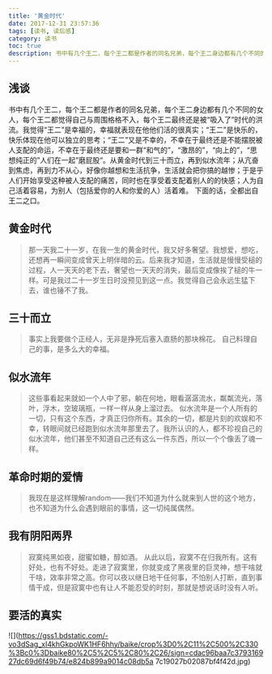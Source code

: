 ```yaml
---
title: '黄金时代'
date: 2017-12-31 23:57:36
tags: [读书, 读后感]
category: 读书
toc: true
description: 书中有几个王二，每个王二都是作者的同名兄弟，每个王二身边都有几个不同的女人，每个王二都觉得自己与周围格格不入，每个王二最终还是被“吸入了”时代的洪流。我觉得“王二”是幸福的，幸福就表现在他他们活的很真实；“王二”是快乐的，快乐体现在他可以独立的思考；“王二”又是不幸的，不幸在于最终还是不能摆脱被人支配的命运，不幸在于最终还是要和一群“和气的”，“激昂的”，“向上的”，“思想纯正的”人们在一起”磨屁股“。从黄金时代到三十而立，再到似水流年；从亢奋到焦虑，再到力不从心，好像你越想和生活抗争，生活就会把你搞的越惨；于是乎人们开始享受这种被人支配的痛苦，同时也在享受着支配着别人的的快感；人为自己活着容易，为别人（包括爱你的人和你爱的人）活着难。
---
```


## 浅谈
书中有几个王二，每个王二都是作者的同名兄弟，每个王二身边都有几个不同的女人，每个王二都觉得自己与周围格格不入，每个王二最终还是被“吸入了”时代的洪流。我觉得“王二”是幸福的，幸福就表现在他他们活的很真实；“王二”是快乐的，快乐体现在他可以独立的思考；“王二”又是不幸的，不幸在于最终还是不能摆脱被人支配的命运，不幸在于最终还是要和一群“和气的”，“激昂的”，“向上的”，“思想纯正的”人们在一起”磨屁股“。从黄金时代到三十而立，再到似水流年；从亢奋到焦虑，再到力不从心，好像你越想和生活抗争，生活就会把你搞的越惨；于是乎人们开始享受这种被人支配的痛苦，同时也在享受着支配着别人的的快感；人为自己活着容易，为别人（包括爱你的人和你爱的人）活着难。
下面的话，全都出自王二之口。

## 黄金时代
> 那一天我二十一岁，在我一生的黄金时代，我又好多奢望。我想爱，想吃，还想再一瞬间变成曾天上明伴暗的云。后来我才知道，生活就是慢慢受槌的过程，人一天天的老下去，奢望也一天天的消失，最后变成像挨了槌的牛一样。可是我过二十一岁生日时没预见到这一点。我觉得自己会永远生猛下去，谁也锤不了我。

## 三十而立
> 事实上我要做个正经人，无非是挣死后塞入直肠的那块棉花。
> 自己料理自己的事，是多么大的幸福。 

## 似水流年
> 这些事看起来就如一个人中了邪，躺在何地，眼看潺潺流水，粼粼流光，落叶，浮木，空玻璃瓶，一样一样从身上溜过去。
> 似水流年是一个人所有的一切，只有这个东西，才真正归你所有。其余的一切，都是片刻的欢娱和不幸，转眼间就已经跑到似水流年那里去了。我所认识的人，都不珍视自己的似水流年，他们甚至不知道自己还有这么一件东西，所以一个个像丢了魂一样。

## 革命时期的爱情
> 我现在是这样理解random——我们不知道为什么就来到人世的这个地方，也不知道为什么会遇到眼前的事情，这一切纯属偶然。

## 我有阴阳两界
> 寂寞纯黑如夜，甜蜜如糖，醇如酒。
> 从此以后，寂寞不在归我所有。这有好处，也有不好处。走进了寂寞里，你就变成了黑夜里的巨灵神，想干啥就干啥，效率非常之高。你可以夜以继日地干任何事，不怕别人打断，直到事情干成，但是寂寞中也有让人不能忍受的时刻，那就是想说话时没有人听。


## 要活的真实
![](https://gss1.bdstatic.com/-vo3dSag_xI4khGkpoWK1HF6hhy/baike/crop%3D0%2C11%2C500%2C330%3Bc0%3Dbaike80%2C5%2C5%2C80%2C26/sign=cdac96baa7c379316927dc69d6f49b74/e824b899a9014c08db5a
7c19027b02087bf4f42d.jpg)

